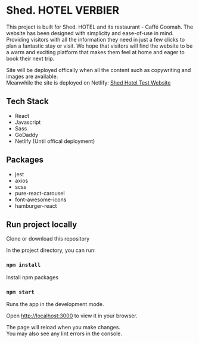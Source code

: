 # Shed. HOTEL VERBIER

This project is built for Shed. HOTEL and its restaurant - Caffé Goomah. The website has been designed with simplicity and ease-of-use in mind. Providing visitors with all the information they need in just a few clicks to plan a fantastic stay or visit. We hope that visitors will find the website to be a warm and exciting platform that makes them feel at home and eager to book their next trip.

Site will be deployed offically when all the content such as copywriting and images are available.\
Meanwhile the site is deployed on Netlify: [Shed Hotel Test Website](https://shedhotel-test.netlify.app/)

## Tech Stack
- React
- Javascript
- Sass
- GoDaddy
- Netlify (Until offical deployment)

## Packages
- jest
- axios
- scss
- pure-react-carousel
- font-awesome-icons
- hamburger-react

## Run project locally 
Clone or download this repository

In the project directory, you can run:

### `npm install`
Install npm packages

### `npm start`
Runs the app in the development mode.

Open [http://localhost:3000](http://localhost:3000) to view it in your browser.

The page will reload when you make changes.\
You may also see any lint errors in the console.


